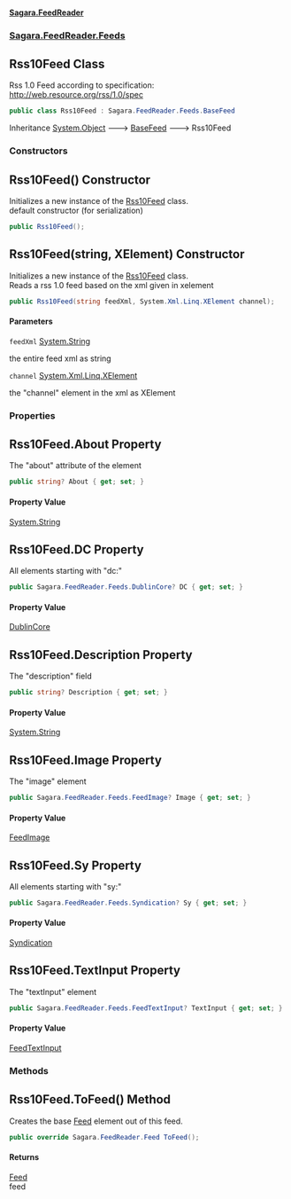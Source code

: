 #### [Sagara.FeedReader](index.md 'index')
### [Sagara.FeedReader.Feeds](index.md#Sagara.FeedReader.Feeds 'Sagara.FeedReader.Feeds')

## Rss10Feed Class

Rss 1.0 Feed according to specification: http://web.resource.org/rss/1.0/spec

```csharp
public class Rss10Feed : Sagara.FeedReader.Feeds.BaseFeed
```

Inheritance [System.Object](https://docs.microsoft.com/en-us/dotnet/api/System.Object 'System.Object') &#129106; [BaseFeed](Sagara.FeedReader.Feeds.BaseFeed.md 'Sagara.FeedReader.Feeds.BaseFeed') &#129106; Rss10Feed
### Constructors

<a name='Sagara.FeedReader.Feeds.Rss10Feed.Rss10Feed()'></a>

## Rss10Feed() Constructor

Initializes a new instance of the [Rss10Feed](Sagara.FeedReader.Feeds.Rss10Feed.md 'Sagara.FeedReader.Feeds.Rss10Feed') class.  
default constructor (for serialization)

```csharp
public Rss10Feed();
```

<a name='Sagara.FeedReader.Feeds.Rss10Feed.Rss10Feed(string,System.Xml.Linq.XElement)'></a>

## Rss10Feed(string, XElement) Constructor

Initializes a new instance of the [Rss10Feed](Sagara.FeedReader.Feeds.Rss10Feed.md 'Sagara.FeedReader.Feeds.Rss10Feed') class.  
Reads a rss 1.0 feed based on the xml given in xelement

```csharp
public Rss10Feed(string feedXml, System.Xml.Linq.XElement channel);
```
#### Parameters

<a name='Sagara.FeedReader.Feeds.Rss10Feed.Rss10Feed(string,System.Xml.Linq.XElement).feedXml'></a>

`feedXml` [System.String](https://docs.microsoft.com/en-us/dotnet/api/System.String 'System.String')

the entire feed xml as string

<a name='Sagara.FeedReader.Feeds.Rss10Feed.Rss10Feed(string,System.Xml.Linq.XElement).channel'></a>

`channel` [System.Xml.Linq.XElement](https://docs.microsoft.com/en-us/dotnet/api/System.Xml.Linq.XElement 'System.Xml.Linq.XElement')

the "channel" element in the xml as XElement
### Properties

<a name='Sagara.FeedReader.Feeds.Rss10Feed.About'></a>

## Rss10Feed.About Property

The "about" attribute of the element

```csharp
public string? About { get; set; }
```

#### Property Value
[System.String](https://docs.microsoft.com/en-us/dotnet/api/System.String 'System.String')

<a name='Sagara.FeedReader.Feeds.Rss10Feed.DC'></a>

## Rss10Feed.DC Property

All elements starting with "dc:"

```csharp
public Sagara.FeedReader.Feeds.DublinCore? DC { get; set; }
```

#### Property Value
[DublinCore](Sagara.FeedReader.Feeds.DublinCore.md 'Sagara.FeedReader.Feeds.DublinCore')

<a name='Sagara.FeedReader.Feeds.Rss10Feed.Description'></a>

## Rss10Feed.Description Property

The "description" field

```csharp
public string? Description { get; set; }
```

#### Property Value
[System.String](https://docs.microsoft.com/en-us/dotnet/api/System.String 'System.String')

<a name='Sagara.FeedReader.Feeds.Rss10Feed.Image'></a>

## Rss10Feed.Image Property

The "image" element

```csharp
public Sagara.FeedReader.Feeds.FeedImage? Image { get; set; }
```

#### Property Value
[FeedImage](Sagara.FeedReader.Feeds.FeedImage.md 'Sagara.FeedReader.Feeds.FeedImage')

<a name='Sagara.FeedReader.Feeds.Rss10Feed.Sy'></a>

## Rss10Feed.Sy Property

All elements starting with "sy:"

```csharp
public Sagara.FeedReader.Feeds.Syndication? Sy { get; set; }
```

#### Property Value
[Syndication](Sagara.FeedReader.Feeds.Syndication.md 'Sagara.FeedReader.Feeds.Syndication')

<a name='Sagara.FeedReader.Feeds.Rss10Feed.TextInput'></a>

## Rss10Feed.TextInput Property

The "textInput" element

```csharp
public Sagara.FeedReader.Feeds.FeedTextInput? TextInput { get; set; }
```

#### Property Value
[FeedTextInput](Sagara.FeedReader.Feeds.FeedTextInput.md 'Sagara.FeedReader.Feeds.FeedTextInput')
### Methods

<a name='Sagara.FeedReader.Feeds.Rss10Feed.ToFeed()'></a>

## Rss10Feed.ToFeed() Method

Creates the base [Feed](Sagara.FeedReader.Feed.md 'Sagara.FeedReader.Feed') element out of this feed.

```csharp
public override Sagara.FeedReader.Feed ToFeed();
```

#### Returns
[Feed](Sagara.FeedReader.Feed.md 'Sagara.FeedReader.Feed')  
feed